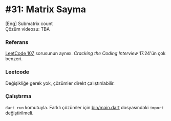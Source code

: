 # #31: Matrix Sayma

[Eng] Submatrix count  
Çözüm videosu: TBA

### Referans

[LeetCode 107](https://leetcode.com/problems/number-of-submatrices-that-sum-to-target/) sorusunun aynısı. _Cracking the Coding Interview_ 17.24'ün çok benzeri.

### Leetcode

Değişikliğe gerek yok, çözümler direkt çalıştırılabilir.

### Çalıştırma

`dart run` komutuyla. Farklı çözümler için [bin/main.dart](main.dart) dosyasındaki `import` değiştirilmeli.
